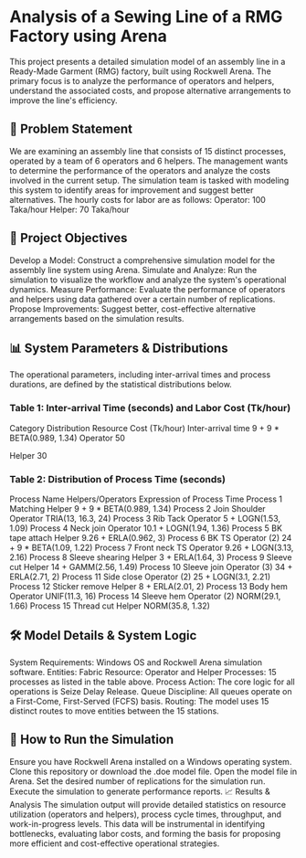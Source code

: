 # Analysis of a Sewing Line of a RMG Factory using Arena
This project presents a detailed simulation model of an assembly line in a Ready-Made Garment (RMG) factory, built using Rockwell Arena. The primary focus is to analyze the performance of operators and helpers, understand the associated costs, and propose alternative arrangements to improve the line's efficiency.

## 📝 Problem Statement
We are examining an assembly line that consists of 15 distinct processes, operated by a team of 6 operators and 6 helpers. The management wants to determine the performance of the operators and analyze the costs involved in the current setup. The simulation team is tasked with modeling this system to identify areas for improvement and suggest better alternatives.
The hourly costs for labor are as follows:
Operator: 100 Taka/hour
Helper: 70 Taka/hour

## 🎯 Project Objectives
Develop a Model: Construct a comprehensive simulation model for the assembly line system using Arena.
Simulate and Analyze: Run the simulation to visualize the workflow and analyze the system's operational dynamics.
Measure Performance: Evaluate the performance of operators and helpers using data gathered over a certain number of replications.
Propose Improvements: Suggest better, cost-effective alternative arrangements based on the simulation results.

## 📊 System Parameters & Distributions
The operational parameters, including inter-arrival times and process durations, are defined by the statistical distributions below.

### Table 1: Inter-arrival Time (seconds) and Labor Cost (Tk/hour)
Category
Distribution
Resource
Cost (Tk/hour)
Inter-arrival time
9 + 9 * BETA(0.989, 1.34)
Operator
50




Helper
30

### Table 2: Distribution of Process Time (seconds)
Process
Name
Helpers/Operators
Expression of Process Time
Process 1
Matching
Helper
9 + 9 * BETA(0.989, 1.34)
Process 2
Join Shoulder
Operator
TRIA(13, 16.3, 24)
Process 3
Rib Tack
Operator
5 + LOGN(1.53, 1.09)
Process 4
Neck join
Operator
10.1 + LOGN(1.94, 1.36)
Process 5
BK tape attach
Helper
9.26 + ERLA(0.962, 3)
Process 6
BK TS
Operator (2)
24 + 9 * BETA(1.09, 1.22)
Process 7
Front neck TS
Operator
9.26 + LOGN(3.13, 2.16)
Process 8
Sleeve shearing
Helper
3 + ERLA(1.64, 3)
Process 9
Sleeve cut
Helper
14 + GAMM(2.56, 1.49)
Process 10
Sleeve join
Operator (3)
34 + ERLA(2.71, 2)
Process 11
Side close
Operator (2)
25 + LOGN(3.1, 2.21)
Process 12
Sticker remove
Helper
8 + ERLA(2.01, 2)
Process 13
Body hem
Operator
UNIF(11.3, 16)
Process 14
Sleeve hem
Operator (2)
NORM(29.1, 1.66)
Process 15
Thread cut
Helper
NORM(35.8, 1.32)

## 🛠️ Model Details & System Logic
System Requirements: Windows OS and Rockwell Arena simulation software.
Entities: Fabric
Resource: Operator and Helper
Processes: 15 processes as listed in the table above.
Process Action: The core logic for all operations is Seize Delay Release.
Queue Discipline: All queues operate on a First-Come, First-Served (FCFS) basis.
Routing: The model uses 15 distinct routes to move entities between the 15 stations.

## 🚀 How to Run the Simulation
Ensure you have Rockwell Arena installed on a Windows operating system.
Clone this repository or download the .doe model file.
Open the model file in Arena.
Set the desired number of replications for the simulation run.
Execute the simulation to generate performance reports.
📈 Results & Analysis
The simulation output will provide detailed statistics on resource utilization (operators and helpers), process cycle times, throughput, and work-in-progress levels. This data will be instrumental in identifying bottlenecks, evaluating labor costs, and forming the basis for proposing more efficient and cost-effective operational strategies.
